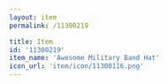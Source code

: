 ```yaml
---
layout: item
permalink: /11300219

title: Item
id: '11300219'
item_name: 'Awesome Military Band Hat'
icon_url: 'item/icon/11300116.png'
---
```

